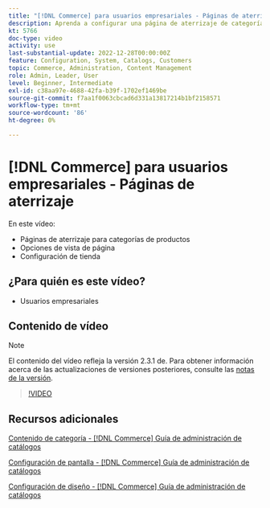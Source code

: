 ```yaml
---
title: "[!DNL Commerce] para usuarios empresariales - Páginas de aterrizaje"
description: Aprenda a configurar una página de aterrizaje de categoría y controlar la apariencia.
kt: 5766
doc-type: video
activity: use
last-substantial-update: 2022-12-28T00:00:00Z
feature: Configuration, System, Catalogs, Customers
topic: Commerce, Administration, Content Management
role: Admin, Leader, User
level: Beginner, Intermediate
exl-id: c38aa97e-4688-42fa-b39f-1702ef1469be
source-git-commit: f7aa1f0063cbcad6d331a13817214b1bf2158571
workflow-type: tm+mt
source-wordcount: '86'
ht-degree: 0%

---
```


# [!DNL Commerce] para usuarios empresariales - Páginas de aterrizaje

En este vídeo:

- Páginas de aterrizaje para categorías de productos
- Opciones de vista de página
- Configuración de tienda

## ¿Para quién es este vídeo?

- Usuarios empresariales

## Contenido de vídeo

>[!NOTE]
>
>El contenido del vídeo refleja la versión 2.3.1 de. Para obtener información acerca de las actualizaciones de versiones posteriores, consulte las [notas de la versión](https://experienceleague.adobe.com/docs/commerce-operations/release/notes/overview.html).

>[!VIDEO](https://video.tv.adobe.com/v/36388?quality=12&learn=on)

## Recursos adicionales

[Contenido de categoría - [!DNL Commerce] Guía de administración de catálogos](https://experienceleague.adobe.com/docs/commerce-admin/catalog/categories/create/categories-content-settings.html)

[Configuración de pantalla - [!DNL Commerce] Guía de administración de catálogos](https://experienceleague.adobe.com/docs/commerce-admin/catalog/categories/create/categories-display-settings.html)

[Configuración de diseño - [!DNL Commerce] Guía de administración de catálogos](https://experienceleague.adobe.com/docs/commerce-admin/catalog/categories/create/categories-custom-design.html)

